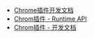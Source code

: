 - [Chrome插件开发文档](http://open.chrome.360.cn/extension_dev/overview.html)
- [Chrom插件 - Runtime API](https://crxdoc-zh.appspot.com/extensions/runtime#event-onInstalled)
- [Chrom插件 - 开发文档](https://crxdoc-zh.appspot.com/extensions/devguide)